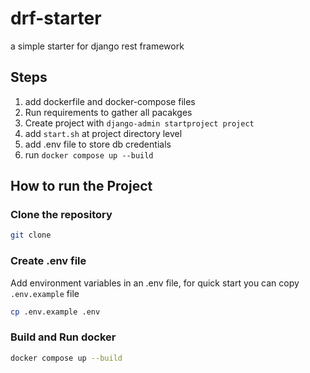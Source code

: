 # drf-starter
a simple starter for django rest framework


## Steps  

1. add dockerfile and docker-compose files
2. Run requirements to gather all pacakges
3. Create project with `django-admin startproject project`
4. add `start.sh` at project directory level
5. add .env file to store db credentials
6. run `docker compose up --build`



## How to run the Project

### Clone the repository
```bash
git clone 
```

### Create .env file
Add environment variables in an .env file, for quick start you can copy `.env.example` file 
```bash
cp .env.example .env
```

### Build and Run docker

```bash
docker compose up --build
```

### 

